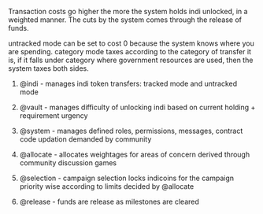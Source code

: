 
Transaction costs go higher the more the system holds indi unlocked, in a weighted manner.
The cuts by the system comes through the release of funds.

untracked mode can be set to cost 0 because the system knows where you are spending.
category mode taxes according to the category of transfer it is, if it falls under category where government resources are used, then
the system taxes both sides.

  1. @indi - manages indi token transfers: tracked mode and untracked mode
  2. @vault - manages difficulty of unlocking indi based on current holding + requirement urgency
  3. @system - manages defined roles, permissions, messages, contract code updation demanded by community


  1. @allocate - allocates weightages for areas of concern derived through community discussion games
  1. @selection - campaign selection locks indicoins for the campaign priority wise according to limits decided by @allocate
  1. @release - funds are release as milestones are cleared
